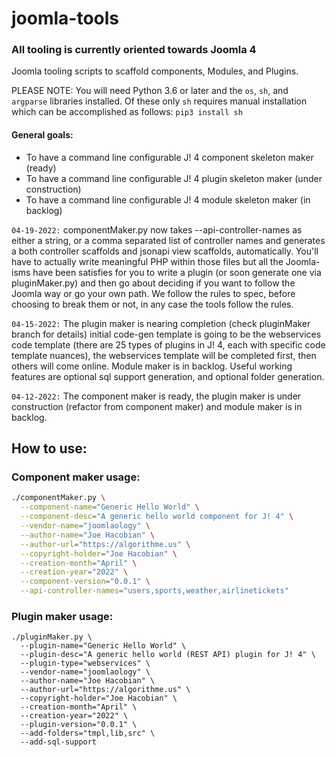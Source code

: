 # joomla-tools

### All tooling is currently oriented towards Joomla 4

Joomla tooling scripts to scaffold components, Modules, and Plugins.

PLEASE NOTE: You will need Python 3.6 or later and the `os`, `sh`, and `argparse` libraries installed. Of these only `sh` requires manual installation which can be accomplished as follows: `pip3 install sh`

#### General goals:

- To have a command line configurable J! 4 component skeleton maker (ready)
- To have a command line configurable J! 4 plugin skeleton maker (under construction)
- To have a command line configurable J! 4 module skeleton maker (in backlog)  
   
`04-19-2022:` componentMaker.py now takes --api-controller-names as either a string, or a comma separated list of controller names and generates a both controller scaffolds and jsonapi view  scaffolds, automatically. You'll have to actually write meaningful PHP within those files but all the Joomla-isms have been satisfies for you to write a plugin (or soon generate one via pluginMaker.py) and then go about deciding if you want to follow the Joomla way or go your own path. We follow the rules to spec, before choosing to break them or not, in any case the tools follow the rules.    
  
`04-15-2022:` The plugin maker is nearing completion (check pluginMaker branch for details) initial code-gen template is going to be the webservices code template (there are 25 types of plugins in J! 4, each with specific code template nuances), the webservices template will be completed first, then others will come online. Module maker is in backlog. Useful working features are optional sql support generation, and optional folder generation.  
  
`04-12-2022:` The component maker is ready, the plugin maker is under construction (refactor from component maker) and module maker is in backlog.

## How to use:

### Component maker usage:

```bash
./componentMaker.py \
  --component-name="Generic Hello World" \
  --component-desc="A generic hello world component for J! 4" \
  --vendor-name="joomlaology" \
  --author-name="Joe Hacobian" \
  --author-url="https://algorithme.us" \
  --copyright-holder="Joe Hacobian" \
  --creation-month="April" \
  --creation-year="2022" \
  --component-version="0.0.1" \
  --api-controller-names="users,sports,weather,airlinetickets"
```

### Plugin maker usage:

```
./pluginMaker.py \
  --plugin-name="Generic Hello World" \
  --plugin-desc="A generic hello world (REST API) plugin for J! 4" \
  --plugin-type="webservices" \
  --vendor-name="joomlaology" \
  --author-name="Joe Hacobian" \
  --author-url="https://algorithme.us" \
  --copyright-holder="Joe Hacobian" \
  --creation-month="April" \
  --creation-year="2022" \
  --plugin-version="0.0.1" \
  --add-folders="tmpl,lib,src" \
  --add-sql-support
```

